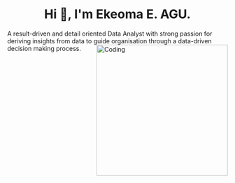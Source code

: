 <h1 align="center">Hi 👋, I'm Ekeoma E. AGU.</h1>
A result-driven and detail oriented Data Analyst with strong passion for deriving insights from data to guide organisation through a data-driven decision making process.
<img align="right" alt="Coding" width="300" src="https://cdn.dribbble.com/users/2646423/screenshots/5507196/computer.gif">

<!--
**Ekediee/Ekediee** is a ✨ _special_ ✨ repository because its `README.md` (this file) appears on your GitHub profile.

Here are some ideas to get you started:

- 🔭 I’m currently working on ...
- 🌱 I’m currently learning ...
- 👯 I’m looking to collaborate on ...
- 🤔 I’m looking for help with ...
- 💬 Ask me about ...
- 📫 How to reach me: ...
- 😄 Pronouns: ...
- ⚡ Fun fact: ...
-->
